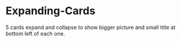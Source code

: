 # Expanding-Cards
5 cards expand and collapse to show bigger picture and small title at bottom left of each one.
